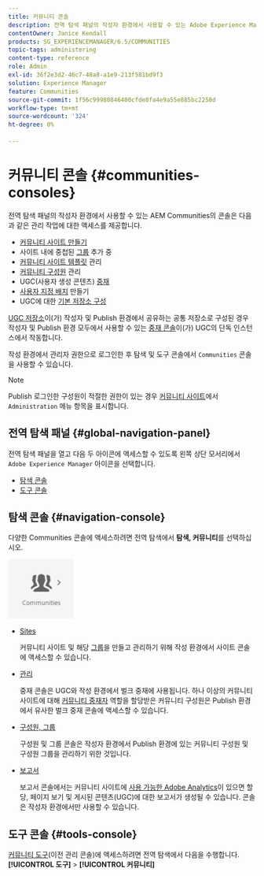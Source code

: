 ```yaml
---
title: 커뮤니티 콘솔
description: 전역 탐색 패널의 작성자 환경에서 사용할 수 있는 Adobe Experience Manager 커뮤니티 콘솔에 대해 알아봅니다.
contentOwner: Janice Kendall
products: SG_EXPERIENCEMANAGER/6.5/COMMUNITIES
topic-tags: administering
content-type: reference
role: Admin
exl-id: 36f2e3d2-46c7-48a8-a1e9-213f581bd9f3
solution: Experience Manager
feature: Communities
source-git-commit: 1f56c99980846400cfde8fa4e9a55e885bc2258d
workflow-type: tm+mt
source-wordcount: '324'
ht-degree: 0%

---
```


# 커뮤니티 콘솔 {#communities-consoles}

전역 탐색 패널의 작성자 환경에서 사용할 수 있는 AEM Communities의 콘솔은 다음과 같은 관리 작업에 대한 액세스를 제공합니다.

* [커뮤니티 사이트 만들기](sites-console.md)
* 사이트 내에 중첩된 [그룹](groups.md) 추가 중
* [커뮤니티 사이트 템플릿](sites.md) 관리
* [커뮤니티 구성원](members.md) 관리
* UGC(사용자 생성 콘텐츠) [중재](moderate-ugc.md)
* [사용자 지정 배지](badges.md) 만들기
* UGC에 대한 [기본 저장소 구성](srp-config.md)

[UGC 저장소](working-with-srp.md)이(가) 작성자 및 Publish 환경에서 공유하는 공통 저장소로 구성된 경우 작성자 및 Publish 환경 모두에서 사용할 수 있는 [중재 콘솔](moderation.md)이(가) UGC의 단독 인스턴스에서 작동합니다.

작성 환경에서 관리자 권한으로 로그인한 후 탐색 및 도구 콘솔에서 `Communities` 콘솔을 사용할 수 있습니다.

>[!NOTE]
>
>Publish 로그인한 구성원이 적절한 권한이 있는 경우 [커뮤니티 사이트](sites-console.md)에서 `Administration` 메뉴 항목을 표시합니다.

## 전역 탐색 패널 {#global-navigation-panel}

전역 탐색 패널을 열고 다음 두 아이콘에 액세스할 수 있도록 왼쪽 상단 모서리에서 `Adobe Experience Manager` 아이콘을 선택합니다.

* [탐색 콘솔](#navigation-console)
* [도구 콘솔](tools.md)

## 탐색 콘솔 {#navigation-console}

다양한 Communities 콘솔에 액세스하려면 전역 탐색에서 **탐색, 커뮤니티**&#x200B;를 선택하십시오.

![커뮤니티](assets/communities.png)

* [Sites](sites-console.md)

  커뮤니티 사이트 및 해당 [그룹](groups.md)을 만들고 관리하기 위해 작성 환경에서 사이트 콘솔에 액세스할 수 있습니다.

* [관리](moderation.md)

  중재 콘솔은 UGC와 작성 환경에서 벌크 중재에 사용됩니다. 하나 이상의 커뮤니티 사이트에 대해 [커뮤니티 중재자](users.md#publishenvironmentusersandgroups) 역할을 할당받은 커뮤니티 구성원은 Publish 환경에서 유사한 벌크 중재 콘솔에 액세스할 수 있습니다.

* [구성원, 그룹](members.md)

  구성원 및 그룹 콘솔은 작성자 환경에서 Publish 환경에 있는 커뮤니티 구성원 및 구성원 그룹을 관리하기 위한 것입니다.

* [보고서](reports.md)

  보고서 콘솔에서는 커뮤니티 사이트에 [사용 가능한 Adobe Analytics](sites-console.md#analytics)이 있으면 할당, 페이지 보기 및 게시된 콘텐츠(UGC)에 대한 보고서가 생성될 수 있습니다. 콘솔은 작성자 환경에서만 사용할 수 있습니다.

## 도구 콘솔 {#tools-console}

[커뮤니티 도구](tools.md)(이전 관리 콘솔)에 액세스하려면 전역 탐색에서 다음을 수행합니다. **[!UICONTROL 도구]** > **[!UICONTROL 커뮤니티]**
